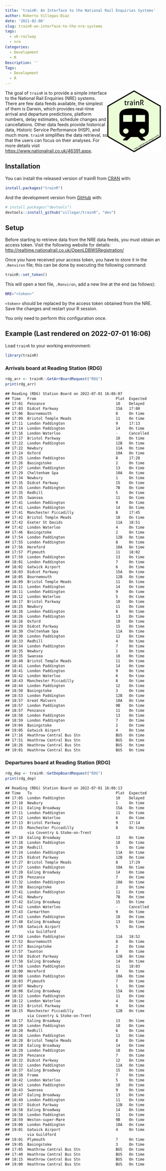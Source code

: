 ```yaml
---
title: 'trainR: An Interface to the National Rail Enquiries Systems'
author: Roberto Villegas-Diaz
date: '2021-02-08'
slug: trainR-an-interface-to-the-nre-systems
tags:
  - uk-railway
  - nre
Categories:
  - Development
  - R
Description: ''
Tags:
  - Development
  - R
---
```


<img src="https://raw.githubusercontent.com/villegar/trainR/main/inst/images/logo.png" alt="logo" align="right" height=200px/>

The goal of `trainR` is to provide a simple interface to the 
National Rail Enquiries (NRE) systems. There are few data feeds 
available, the simplest of them is Darwin, which provides real-time 
arrival and departure predictions, platform numbers, delay estimates, 
schedule changes and cancellations. Other data feeds provide historical 
data, Historic Service Performance (HSP), and much more. `trainR` 
simplifies the data retrieval, so that the users can focus on their 
analyses. For more details visit 
https://www.nationalrail.co.uk/46391.aspx.

## Installation

You can install the released version of trainR from [CRAN](https://CRAN.R-project.org) with:

``` r
install.packages("trainR")
```

And the development version from [GitHub](https://github.com/) with:

``` r
# install.packages("devtools")
devtools::install_github("villegar/trainR", "dev")
```

## Setup
Before starting to retrieve data from the NRE data feeds, you must obtain an access token. 
Visit the following website for details: http://realtime.nationalrail.co.uk/OpenLDBWSRegistration/

Once you have received your access token, you have to store it in the `.Renviron` file; this can be 
done by executing the following command:


```r
trainR::set_token()
```

This will open a text file, `.Renviron`, add a new line at the end (as follows):

```bash
NRE="<token>"
```

`<token>` should be replaced by the access token obtained from the NRE. Save the changes and restart 
your R session.

You only need to perform this configuration once.

## Example (Last rendered on 2022-07-01 16:06)

Load `trainR` to your working environment:

```r
library(trainR)
```

### Arrivals board at Reading Station (RDG)


```r
rdg_arr <- trainR::GetArrBoardRequest("RDG")
print(rdg_arr)
```

```
## Reading (RDG) Station Board on 2022-07-01 16:06:07
## Time   From                                    Plat  Expected
## 17:01  Penzance                                10    Delayed
## 17:03  Didcot Parkway                          15A   17:00
## 17:06  Bournemouth                             8     On time
## 17:09  Bristol Temple Meads                    11    On time
## 17:11  London Paddington                       9     17:13
## 17:14  London Paddington                       14    On time
## 17:16  London Waterloo                         -     Cancelled
## 17:17  Bristol Parkway                         10    On time
## 17:22  London Paddington                       12B   On time
## 17:22  Newbury                                 11A   On time
## 17:24  Oxford                                  10A   On time
## 17:25  London Paddington                       8     17:28
## 17:26  Basingstoke                             2     On time
## 17:27  London Paddington                       13    On time
## 17:29  Cheltenham Spa                          10A   On time
## 17:34  Newbury                                 1     On time
## 17:35  Didcot Parkway                          15    On time
## 17:35  London Paddington                       7B    On time
## 17:35  Redhill                                 5     On time
## 17:35  Swansea                                 11    On time
## 17:41  London Paddington                       9     On time
## 17:41  London Paddington                       14    On time
## 17:41  Manchester Piccadilly                   8     17:45
## 17:42  Bristol Temple Meads                    10    On time
## 17:42  Exeter St Davids                        11A   18:51
## 17:42  London Waterloo                         4     On time
## 17:46  Basingstoke                             2     On time
## 17:54  London Paddington                       12B   On time
## 17:55  London Paddington                       8     On time
## 17:56  Hereford                                10A   On time
## 17:57  Plymouth                                11    18:02
## 17:59  London Paddington                       13    On time
## 18:01  London Paddington                       7     On time
## 18:02  Gatwick Airport                         6     On time
## 18:03  Didcot Parkway                          15A   On time
## 18:05  Bournemouth                             12B   On time
## 18:09  Bristol Temple Meads                    11    On time
## 18:11  London Paddington                       14    On time
## 18:11  London Paddington                       9     On time
## 18:12  London Waterloo                         5     On time
## 18:17  Bristol Parkway                         10    On time
## 18:25  Newbury                                 11    On time
## 18:26  London Paddington                       8     On time
## 18:26  London Paddington                       13    On time
## 18:26  Oxford                                  10    On time
## 18:29  Didcot Parkway                          15    On time
## 18:30  Cheltenham Spa                          11A   On time
## 18:30  London Paddington                       12    On time
## 18:33  Redhill                                 4     On time
## 18:34  London Paddington                       7     On time
## 18:35  Newbury                                 1     On time
## 18:35  Swansea                                 10    On time
## 18:40  Bristol Temple Meads                    11    On time
## 18:41  London Paddington                       14    On time
## 18:41  London Paddington                       9     On time
## 18:42  London Waterloo                         6     On time
## 18:43  Manchester Piccadilly                   8     On time
## 18:44  London Paddington                       12    On time
## 18:50  Basingstoke                             3     On time
## 18:53  London Paddington                       12B   On time
## 18:57  Great Malvern                           10A   On time
## 18:57  London Paddington                       9B    On time
## 18:57  Penzance                                11    On time
## 18:58  London Paddington                       13    On time
## 18:59  London Paddington                       7     On time
## 19:04  Basingstoke                             2     On time
## 19:05  Gatwick Airport                         4     On time
## 17:16  Heathrow Central Bus Stn                BUS   On time
## 17:51  Heathrow Central Bus Stn                BUS   On time
## 18:26  Heathrow Central Bus Stn                BUS   On time
## 19:01  Heathrow Central Bus Stn                BUS   On time
```

### Departures board at Reading Station (RDG)


```r
rdg_dep <- trainR::GetDepBoardRequest("RDG")
print(rdg_dep)
```

```
## Reading (RDG) Station Board on 2022-07-01 16:06:13
## Time   To                                      Plat  Expected
## 17:05  London Paddington                       10    Delayed
## 17:10  Newbury                                 1     On time
## 17:11  Ealing Broadway                         15A   On time
## 17:11  London Paddington                       11    On time
## 17:12  London Waterloo                         6     On time
## 17:13  Bristol Parkway                         9     17:14
## 17:15  Manchester Piccadilly                   8     On time
##        via Coventry & Stoke-on-Trent           
## 17:18  Ealing Broadway                         13    On time
## 17:18  London Paddington                       10    On time
## 17:20  Redhill                                 5     On time
## 17:24  London Paddington                       11A   On time
## 17:25  Didcot Parkway                          12B   On time
## 17:27  Bristol Temple Meads                    8     17:29
## 17:27  London Paddington                       10A   On time
## 17:28  Ealing Broadway                         14    On time
## 17:29  Penzance                                7     On time
## 17:32  London Paddington                       10A   On time
## 17:38  Basingstoke                             2     On time
## 17:41  London Paddington                       11    On time
## 17:41  Newbury                                 7B    On time
## 17:42  Ealing Broadway                         15    On time
## 17:42  London Waterloo                         -     Cancelled
## 17:43  Carmarthen                              9     On time
## 17:43  London Paddington                       10    On time
## 17:48  Ealing Broadway                         13    On time
## 17:50  Gatwick Airport                         5     On time
##        via Guildford                           
## 17:50  London Paddington                       11A   18:52
## 17:52  Bournemouth                             8     On time
## 17:57  Basingstoke                             2     On time
## 17:57  Taunton                                 8     On time
## 17:58  Didcot Parkway                          12B   On time
## 17:58  Ealing Broadway                         14    On time
## 17:58  London Paddington                       11    18:03
## 18:00  Hereford                                9     On time
## 18:00  London Paddington                       10A   On time
## 18:03  Plymouth                                7     On time
## 18:07  Newbury                                 1     On time
## 18:08  Ealing Broadway                         15A   On time
## 18:12  London Paddington                       11    On time
## 18:12  London Waterloo                         4     On time
## 18:13  Bristol Parkway                         9     On time
## 18:15  Manchester Piccadilly                   12B   On time
##        via Coventry & Stoke-on-Trent           
## 18:17  Ealing Broadway                         13    On time
## 18:20  London Paddington                       10    On time
## 18:20  Redhill                                 6     On time
## 18:26  London Paddington                       11    On time
## 18:28  Bristol Temple Meads                    8     On time
## 18:28  Ealing Broadway                         14    On time
## 18:28  London Paddington                       10    On time
## 18:29  Penzance                                7     On time
## 18:32  Didcot Parkway                          12    On time
## 18:32  London Paddington                       11A   On time
## 18:37  Ealing Broadway                         15    On time
## 18:38  Frome                                   7     On time
## 18:42  London Waterloo                         5     On time
## 18:43  London Paddington                       10    On time
## 18:43  Swansea                                 9     On time
## 18:47  Ealing Broadway                         13    On time
## 18:49  London Paddington                       11    On time
## 18:57  Didcot Parkway                          12B   On time
## 18:58  Ealing Broadway                         14    On time
## 18:58  London Paddington                       11    On time
## 18:59  Weston-super-Mare                       9B    On time
## 19:00  London Paddington                       10A   On time
## 19:01  Gatwick Airport                         4     On time
##        via Guildford                           
## 19:01  Plymouth                                7     On time
## 19:05  Basingstoke                             3     On time
## 17:05  Heathrow Central Bus Stn                BUS   On time
## 17:40  Heathrow Central Bus Stn                BUS   On time
## 18:15  Heathrow Central Bus Stn                BUS   On time
## 19:00  Heathrow Central Bus Stn                BUS   On time
```
